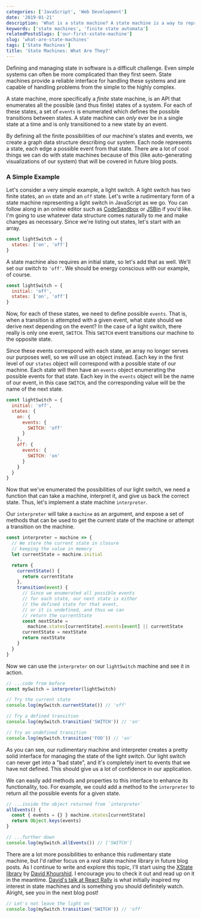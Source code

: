 ```yaml
---
categories: ['JavaScript', 'Web Development']
date: '2019-01-21'
description: 'What is a state machine? A state machine is a way to represent all the enumerated possible states and events of a given system. In this article, we will create a rudimentary state machine and interpreter in JavaScript.'
keywords: ['state machines', 'finite state automata']
relatedPostsSlugs: ['our-first-xstate-machine']
slug: 'what-are-state-machines'
tags: ['State Machines']
title: 'State Machines: What Are They?'
---
```


Defining and managing state in software is a difficult challenge. Even simple systems can often be more complicated than they first seem. State machines provide a reliable interface for handling these systems and are capable of handling problems from the simple to the highly complex.

A state machine, more specifically a _finite_ state machine, is an API that enumerates all the possible (and thus finite) states of a system. For each of these states, a set of `events` is enumerated which defines the possible transitions between states. A state machine can _only_ ever be in a single state at a time and is only transitioned to a new state by an event.

By defining all the finite possibilities of our machine's states and events, we create a graph data structure describing our system. Each node represents a state, each edge a possible event from that state. There are a lot of cool things we can do with state machines because of this (like auto-generating visualizations of our system) that will be covered in future blog posts.

### A Simple Example

Let's consider a very simple example, a light switch. A light switch has two finite states, an `on` state and an `off` state. Let's write a rudimentary form of a state machine representing a light switch in JavaScript as we go. You can follow along in an online editor such as [CodeSandbox](https://codesandbox.io/s/vanilla) or [JSBin](https://jsbin.com/?js,console) if you'd like. I'm going to use whatever data structure comes naturally to me and make changes as necessary. Since we're listing out states, let's start with an array.

```javascript
const lightSwitch = {
  states: ['on', 'off']
}
```

A state machine also requires an initial state, so let's add that as well. We'll set our switch to `'off'`. We should be energy conscious with our example, of course.

```javascript
const lightSwitch = {
  initial: 'off',
  states: ['on', 'off']
}
```

Now, for each of these states, we need to define possible `events`. That is, when a transition is attempted with a given event, what state should we derive next depending on the event? In the case of a light switch, there really is only one event, `SWITCH`. This `SWITCH` event transitions our machine to the opposite state.

Since these events correspond with each state, an array no longer serves our purposes well, so we will use an object instead. Each key in the first level of our `states` object will correspond with a possible state of our machine. Each state will then have an `events` object enumerating the possible events for that state. Each key in the `events` object will be the name of our event, in this case `SWITCH`, and the corresponding value will be the name of the next state.

```javascript
const lightSwitch = {
  initial: 'off',
  states: {
    on: {
      events: {
        SWITCH: 'off'
      }
    },
    off: {
      events: {
        SWITCH: 'on'
      }
    }
  }
}
```

Now that we've enumerated the possibilities of our light switch, we need a function that can take a machine, interpret it, and give us back the correct state. Thus, let's implement a state machine `interpreter`.

Our `interpreter` will take a `machine` as an argument, and expose a set of methods that can be used to get the current state of the machine or attempt a transition on the machine.

```javascript
const interpreter = machine => {
  // We store the current state in closure
  // keeping the value in memory
  let currentState = machine.initial

  return {
    currentState() {
      return currentState
    },
    transition(event) {
      // Since we enumerated all possible events
      // for each state, our next state is either
      // the defined state for that event,
      // or it is undefined, and thus we can
      // return the currentState
      const nextState =
        machine.states[currentState].events[event] || currentState
      currentState = nextState
      return nextState
    }
  }
}
```

Now we can use the `interpreter` on our `lightSwitch` machine and see it in action.

```javascript
// ...code from before
const mySwitch = interpreter(lightSwitch)

// Try the current state
console.log(mySwitch.currentState()) // 'off'

// Try a defined transition
console.log(mySwitch.transition('SWITCH')) // 'on'

// Try an undefined transition
console.log(mySwitch.transition('FOO')) // 'on'
```

As you can see, our rudimentary machine and interpreter creates a pretty solid interface for managing the state of the light switch. Our light switch can never get into a "bad state", and it's completely inert to events that we have not defined. This should give us a lot of confidence in our application.

We can easily add methods and properties to this interface to enhance its functionality, too. For example, we could add a method to the `interpreter` to return all the possible events for a given state.

```javascript
// ...inside the object returned from `interpreter`
allEvents() {
  const { events = {} } machine.states[currentState]
  return Object.keys(events)
}

// ...further down
console.log(mySwitch.allEvents()) // ['SWITCH']
```

There are a lot more possibilities to enhance this rudimentary state machine, but I'd rather focus on a _real_ state machine library in future blog posts. As I continue to write and explore this topic, I'll start using the [XState library](https://xstate.js.org) by [David Khourshid](https://twitter.com/davidkpiano). I encourage you to check it out and read up on it in the meantime. [David's talk at React Rally](https://www.youtube.com/watch?v=VU1NKX6Qkxc) is what initially inspired my interest in state machines and is something you should definitely watch. Alright, see you in the next blog post!

```javascript
// Let's not leave the light on
console.log(mySwitch.transition('SWITCH')) // 'off'
```
